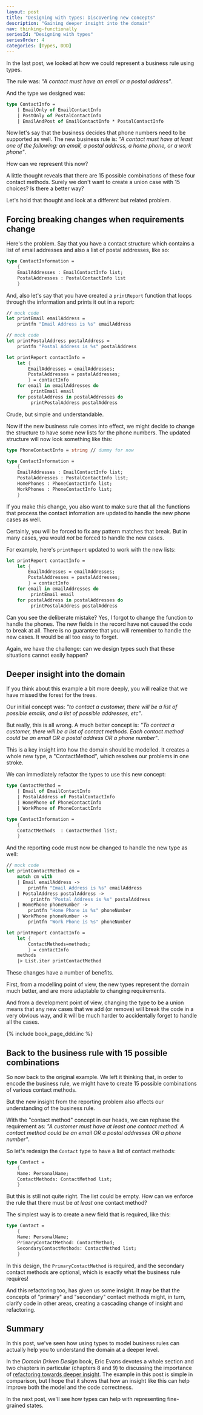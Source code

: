 ```yaml
---
layout: post
title: "Designing with types: Discovering new concepts"
description: "Gaining deeper insight into the domain"
nav: thinking-functionally
seriesId: "Designing with types"
seriesOrder: 4
categories: [Types, DDD]
---
```


In the last post, we looked at how we could represent a business rule using types. 

The rule was: *"A contact must have an email or a postal address"*. 

And the type we designed was:

```fsharp
type ContactInfo = 
    | EmailOnly of EmailContactInfo
    | PostOnly of PostalContactInfo
    | EmailAndPost of EmailContactInfo * PostalContactInfo
```     

Now let's say that the business decides that phone numbers need to be supported as well.  The new business rule is: *"A contact must have at least one of the following: an email, a postal address, a home phone, or a work phone"*. 

How can we represent this now?  

A little thought reveals that there are 15 possible combinations of these four contact methods. Surely we don't want to create a union case with 15 choices? Is there a better way?

Let's hold that thought and look at a different but related problem.

## Forcing breaking changes when requirements change 

Here's the problem. Say that you have a contact structure which contains a list of email addresses and also a list of postal addresses, like so:

```fsharp
type ContactInformation = 
    {
    EmailAddresses : EmailContactInfo list;
    PostalAddresses : PostalContactInfo list
    }
```     

And, also let's say that you have created a `printReport` function that loops through the information and prints it out in a report:

```fsharp
// mock code            
let printEmail emailAddress = 
    printfn "Email Address is %s" emailAddress 

// mock code
let printPostalAddress postalAddress = 
    printfn "Postal Address is %s" postalAddress 

let printReport contactInfo = 
    let {
        EmailAddresses = emailAddresses; 
        PostalAddresses = postalAddresses; 
        } = contactInfo
    for email in emailAddresses do
         printEmail email
    for postalAddress in postalAddresses do
         printPostalAddress postalAddress 
```     

Crude, but simple and understandable.

Now if the new business rule comes into effect, we might decide to change the structure to have some new lists for the phone numbers.  The updated structure will now look something like this:

```fsharp
type PhoneContactInfo = string // dummy for now

type ContactInformation = 
    {
    EmailAddresses : EmailContactInfo list;
    PostalAddresses : PostalContactInfo list;
    HomePhones : PhoneContactInfo list;
    WorkPhones : PhoneContactInfo list;
    }
```     

If you make this change, you also want to make sure that all the functions that process the contact infomation are updated to handle the new phone cases as well.

Certainly, you will be forced to fix any pattern matches that break. But in many cases, you would *not* be forced to handle the new cases.

For example, here's `printReport` updated to work with the new lists:

```fsharp
let printReport contactInfo = 
    let {
        EmailAddresses = emailAddresses; 
        PostalAddresses = postalAddresses; 
        } = contactInfo
    for email in emailAddresses do
         printEmail email
    for postalAddress in postalAddresses do
         printPostalAddress postalAddress 
```     

Can you see the deliberate mistake? Yes, I forgot to change the function to handle the phones. The new fields in the record have not caused the code to break at all. There is no guarantee that you will remember to handle the new cases. It would be all too easy to forget.  

Again, we have the challenge: can we design types such that these situations cannot easily happen?

## Deeper insight into the domain

If you think about this example a bit more deeply, you will realize that we have missed the forest for the trees.

Our initial concept was: *"to contact a customer, there will be a list of possible emails, and a list of possible addresses, etc"*.

But really, this is all wrong. A much better concept is: *"To contact a customer, there will be a list of contact methods. Each contact method could be an email OR a postal address OR a phone number"*.

This is a key insight into how the domain should be modelled.  It creates a whole new type, a "ContactMethod", which resolves our problems in one stroke.

We can immediately refactor the types to use this new concept:

```fsharp
type ContactMethod = 
    | Email of EmailContactInfo 
    | PostalAddress of PostalContactInfo 
    | HomePhone of PhoneContactInfo 
    | WorkPhone of PhoneContactInfo 

type ContactInformation = 
    {
    ContactMethods  : ContactMethod list;
    }
```     

And the reporting code must now be changed to handle the new type as well:

```fsharp
// mock code            
let printContactMethod cm = 
    match cm with
    | Email emailAddress -> 
        printfn "Email Address is %s" emailAddress 
    | PostalAddress postalAddress -> 
         printfn "Postal Address is %s" postalAddress 
    | HomePhone phoneNumber -> 
        printfn "Home Phone is %s" phoneNumber 
    | WorkPhone phoneNumber -> 
        printfn "Work Phone is %s" phoneNumber 

let printReport contactInfo = 
    let {
        ContactMethods=methods; 
        } = contactInfo
    methods
    |> List.iter printContactMethod
```     

These changes have a number of benefits.

First, from a modelling point of view, the new types represent the domain much better, and are more adaptable to changing requirements.  

And from a development point of view, changing the type to be a union means that any new cases that we add (or remove) will break the code in a very obvious way, and it will be much harder to accidentally forget to handle all the cases.

{% include book_page_ddd.inc %}

## Back to the business rule with 15 possible combinations 

So now back to the original example. We left it thinking that, in order to encode the business rule, we might have to create 15 possible combinations of various contact methods.

But the new insight from the reporting problem also affects our understanding of the business rule.

With the "contact method" concept in our heads, we can rephase the requirement as: *"A customer must have at least one contact method. A contact method could be an email OR a postal addresses OR a phone number"*. 

So let's redesign the `Contact` type to have a list of contact methods:

```fsharp
type Contact = 
    {
    Name: PersonalName;
    ContactMethods: ContactMethod list;
    }
```

But this is still not quite right. The list could be empty.  How can we enforce the rule that there must be *at least* one contact method?

The simplest way is to create a new field that is required, like this:

```fsharp
type Contact = 
    {
    Name: PersonalName;
    PrimaryContactMethod: ContactMethod;
    SecondaryContactMethods: ContactMethod list;
    }
```

In this design, the `PrimaryContactMethod` is required, and the secondary contact methods are optional, which is exactly what the business rule requires!

And this refactoring too, has given us some insight.  It may be that the concepts of "primary" and "secondary" contact methods might, in turn, clarify code in other areas, creating a cascading change of insight and refactoring.

## Summary

In this post, we've seen how using types to model business rules can actually help you to understand the domain at a deeper level.

In the *Domain Driven Design* book, Eric Evans devotes a whole section and two chapters in particular (chapters 8 and 9) to discussing the importance of [refactoring towards deeper insight](http://dddcommunity.org/wp-content/uploads/files/books/evans_pt03.pdf).  The example in this post is simple in comparison, but I hope that it shows that how an insight like this can help improve both the model and the code correctness.  

In the next post, we'll see how types can help with representing fine-grained states. 











